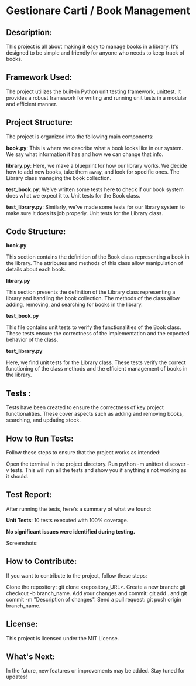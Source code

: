 # Gestionare Carti / Book Management

## Description:

This project is all about making it easy to manage books in a library. It's designed to be simple and friendly for anyone who needs to keep track of books.

## Framework Used:

The project utilizes the built-in Python unit testing framework, unittest. It provides a robust framework for writing and running unit tests in a modular and efficient manner.

## Project Structure:

The project is organized into the following main components:

__book.py__: This is where we describe what a book looks like in our system. We say what information it has and how we can change that info.

__library.py__: Here, we make a blueprint for how our library works. We decide how to add new books, take them away, and look for specific ones. 
                The Library class managing the book collection.

__test_book.py__:  We've written some tests here to check if our book system does what we expect it to. Unit tests for the Book class.

__test_library.py__: Similarly, we've made some tests for our library system to make sure it does its job properly. Unit tests for the Library class.

## Code Structure:

__book.py__

This section contains the definition of the Book class representing a book in the library. The attributes and methods of this class allow manipulation of details about each book.

__library.py__

This section presents the definition of the Library class representing a library and handling the book collection. The methods of the class allow adding, removing, and searching for books in the library.

__test_book.py__

This file contains unit tests to verify the functionalities of the Book class. These tests ensure the correctness of the implementation and the expected behavior of the class.

__test_library.py__

Here, we find unit tests for the Library class. These tests verify the correct functioning of the class methods and the efficient management of books in the library.

## Tests :

Tests have been created to ensure the correctness of key project functionalities. These cover aspects such as adding and removing books, searching, and updating stock.

## How to Run Tests:

Follow these steps to ensure that the project works as intended:

Open the terminal in the project directory.
Run python -m unittest discover -v tests. This will run all the tests and show you if anything's not working as it should.

## Test Report:

After running the tests, here's a summary of what we found:

__Unit Tests__: 10 tests executed with 100% coverage.

__No significant issues were identified during testing.__

Screenshots:

## How to Contribute:

If you want to contribute to the project, follow these steps:

Clone the repository: git clone <repository_URL>.
Create a new branch: git checkout -b branch_name.
Add your changes and commit: git add . and git commit -m "Description of changes".
Send a pull request: git push origin branch_name.

## License:

This project is licensed under the MIT License.

## What's Next:

In the future, new features or improvements may be added. Stay tuned for updates!
